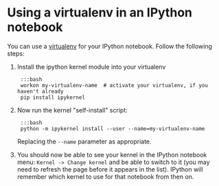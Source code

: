 
<!--
.. title: Using a virtualenv in an IPython notebook
.. slug: IPythonNotebookVirtualenvs
.. date: 2015-09-24 14:35:28 UTC+01:00
.. tags:
.. category:
.. link:
.. description:
.. type: text
-->

# Using a virtualenv in an IPython notebook

You can use a [virtualenv](/pages/VirtualenvsExplained) for your IPython notebook. Follow the following steps:

1. Install the ipython kernel module into your virtualenv

        :::bash
        workon my-virtualenv-name  # activate your virtualenv, if you haven't already
        pip install ipykernel


2. Now run the kernel "self-install" script:

        :::bash
        python -m ipykernel install --user --name=my-virtualenv-name

    Replacing the `--name` parameter as appropriate.

3. You should now be able to see your kernel in the IPython notebook menu:
   `Kernel -> Change kernel` and be able to switch to it (you may need to
   refresh the page before it appears in the list). IPython will remember
   which kernel to use for that notebook from then on.

